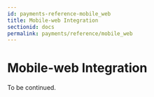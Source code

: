 ```yaml
---
id: payments-reference-mobile_web
title: Mobile-web Integration
sectionid: docs
permalink: payments/reference/mobile_web
---
```


# Mobile-web Integration

To be continued.